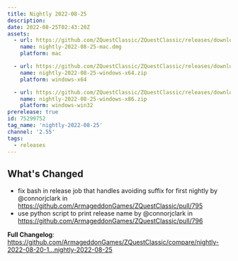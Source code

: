 ```yaml
---
title: Nightly 2022-08-25
description: 
date: 2022-08-25T02:43:20Z
assets: 
  - url: https://github.com/ZQuestClassic/ZQuestClassic/releases/download/nightly-2022-08-25/nightly-2022-08-25-mac.dmg
    name: nightly-2022-08-25-mac.dmg
    platform: mac

  - url: https://github.com/ZQuestClassic/ZQuestClassic/releases/download/nightly-2022-08-25/nightly-2022-08-25-windows-x64.zip
    name: nightly-2022-08-25-windows-x64.zip
    platform: windows-x64

  - url: https://github.com/ZQuestClassic/ZQuestClassic/releases/download/nightly-2022-08-25/nightly-2022-08-25-windows-x86.zip
    name: nightly-2022-08-25-windows-x86.zip
    platform: windows-win32
prerelease: true
id: 75299752
tag_name: 'nightly-2022-08-25'
channel: '2.55'
tags:
  - releases
---
```


## What's Changed
* fix bash in release job that handles avoiding suffix for first nightly by @connorjclark in https://github.com/ArmageddonGames/ZQuestClassic/pull/795
* use python script to print release name by @connorjclark in https://github.com/ArmageddonGames/ZQuestClassic/pull/796


**Full Changelog**: https://github.com/ArmageddonGames/ZQuestClassic/compare/nightly-2022-08-20-1...nightly-2022-08-25
